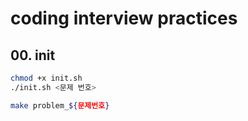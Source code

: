 # coding interview practices

## 00. init
```bash
chmod +x init.sh
./init.sh <문제 번호>
```

```bash
make problem_${문제번호}
```
